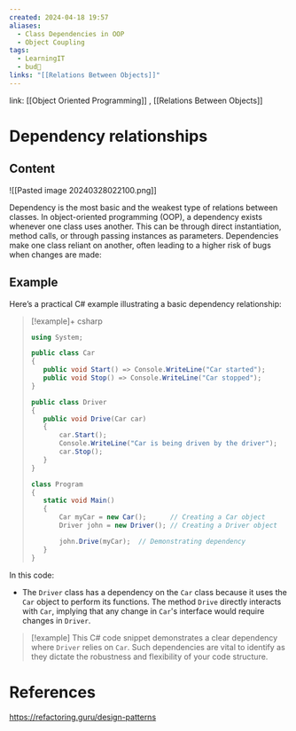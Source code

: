 ```yaml
---
created: 2024-04-18 19:57
aliases:
  - Class Dependencies in OOP
  - Object Coupling
tags:
  - LearningIT
  - bud🌿
links: "[[Relations Between Objects]]"
---
```


link: [[Object Oriented Programming]] , [[Relations Between Objects]]

# Dependency relationships

## Content

![[Pasted image 20240328022100.png]]

Dependency is the most basic and the weakest type of relations between classes. In object-oriented programming (OOP), a dependency exists whenever one class uses another. This can be through direct instantiation, method calls, or through passing instances as parameters. Dependencies make one class reliant on another, often leading to a higher risk of bugs when changes are made:

## Example

Here’s a practical C# example illustrating a basic dependency relationship:

> [!example]+ csharp
>``` csharp
>using System;
>
>public class Car
>{
>    public void Start() => Console.WriteLine("Car started");
>    public void Stop() => Console.WriteLine("Car stopped");
>}
>
>public class Driver
>{
>    public void Drive(Car car)
>    {
>        car.Start();
>        Console.WriteLine("Car is being driven by the driver");
>        car.Stop();
>    }
>}
>
>class Program
>{
>    static void Main()
>    {
>        Car myCar = new Car();      // Creating a Car object
>        Driver john = new Driver(); // Creating a Driver object
>
>        john.Drive(myCar);  // Demonstrating dependency
>    }
>}
>
>```

In this code:

- The `Driver` class has a dependency on the `Car` class because it uses the `Car` object to perform its functions. The method `Drive` directly interacts with `Car`, implying that any change in `Car`'s interface would require changes in `Driver`.

> [!example] 
> This C# code snippet demonstrates a clear dependency where `Driver` relies on `Car`. Such dependencies are vital to identify as they dictate the robustness and flexibility of your code structure.

# References

https://refactoring.guru/design-patterns

